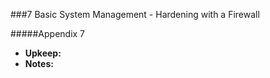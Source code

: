 ###7 Basic System Management - Hardening with a Firewall

#####Appendix 7
  * **Upkeep:**
  * **Notes:**
